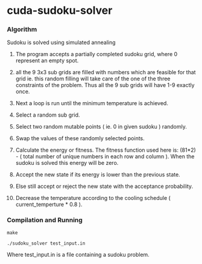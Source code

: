 cuda-sudoku-solver
==================
### Algorithm
Sudoku is solved using simulated annealing

1. The program accepts a partially completed sudoku grid, where 0 represent an empty spot.

2. all the 9 3x3 sub grids are filled with numbers which are feasible for that grid ie. this random filling will take care of the one of the three constraints of the problem. Thus all the 9 sub grids will have 1-9 exactly once.

3. Next a loop is run until the minimum temperature is achieved.
  1. Select a random sub grid.

  2. Select two random mutable points ( ie. 0 in given sudoku ) randomly.

  3. Swap the values of these randomly selected points.

  4. Calculate the energy or fitness. The fitness function used here is: (81*2) - ( total number of unique numbers in each row and column ). When the sudoku is solved this energy will be zero.

  5. Accept the new state if its energy is lower than the previous state.

  6. Else still accept or reject the new state with the acceptance probability.

4. Decrease the temperature according to the cooling schedule ( current_temperture * 0.8 ).


### Compilation and Running
`make`

`./sudoku_solver test_input.in`

Where test_input.in is a file containing a sudoku problem.
